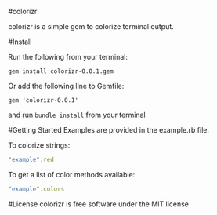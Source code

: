 #colorizr

colorizr is a simple gem to colorize terminal output.

#Install

Run the following from your terminal:

`gem install colorizr-0.0.1.gem`

Or add the following line to Gemfile:

`gem 'colorizr-0.0.1'`

and run `bundle install` from your terminal

#Getting Started
Examples are provided in the example.rb file.

To colorize strings:

```ruby
"example".red
```

To get a list of color methods available:
```ruby
"example".colors
```

#License
colorizr is free software under the MIT license



